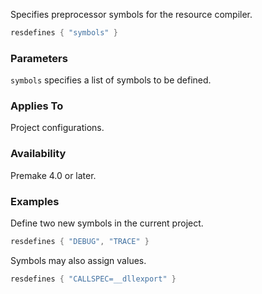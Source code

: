 Specifies preprocessor symbols for the resource compiler.

```lua
resdefines { "symbols" }
```

### Parameters ###

`symbols` specifies a list of symbols to be defined.

### Applies To ###

Project configurations.

### Availability ###

Premake 4.0 or later.

### Examples ###

Define two new symbols in the current project.

```lua
resdefines { "DEBUG", "TRACE" }
```

Symbols may also assign values.

```lua
resdefines { "CALLSPEC=__dllexport" }
```